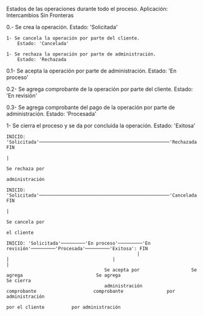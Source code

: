Estados de las operaciones durante todo el proceso.
Aplicación: Intercambios Sin Fronteras

0.- Se crea la operación.
Estado: 'Solicitada'

	1- Se cancela la operación por parte del cliente.
		Estado: 'Cancelada'

	1- Se rechaza la operación por parte de administración.
		Estado: 'Rechazada

0.1- Se acepta la operación por parte de administración.
	Estado: 'En proceso'

0.2- Se agrega comprobante de la operación por parte del cliente.
	Estado: 'En revisión'

0.3- Se agrega comprobante del pago de la operación por parte de administración.
	Estado: 'Procesada'

1- Se cierra el proceso y se da por concluida la operación.
	Estado: 'Exitosa'

```
INICIO: 'Solicitada'────────────────────────────────────────────────'Rechazada': FIN
																						|
																			Se rechaza por
																			administración

INICIO: 'Solicitada'────────────────────────────────────────────────'Cancelada': FIN
																						|
																			Se cancela por
																				el cliente

INICIO: 'Solicitada'─────────'En proceso'─────────'En revisión'─────────'Procesada'─────────'Exitosa': FIN
												|										 |										|											|
									Se acepta por					Se agrega							Se agrega							Se cierra
									administración			 comprobante					 comprobante				por administración
																			por el cliente			por administración				
```
